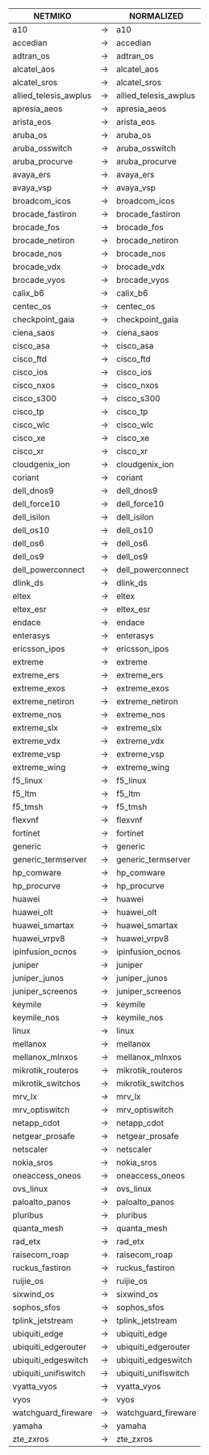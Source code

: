 | NETMIKO | | NORMALIZED |
| ---------- | -- | ------ |
| a10 | → | a10 |
| accedian | → | accedian |
| adtran_os | → | adtran_os |
| alcatel_aos | → | alcatel_aos |
| alcatel_sros | → | alcatel_sros |
| allied_telesis_awplus | → | allied_telesis_awplus |
| apresia_aeos | → | apresia_aeos |
| arista_eos | → | arista_eos |
| aruba_os | → | aruba_os |
| aruba_osswitch | → | aruba_osswitch |
| aruba_procurve | → | aruba_procurve |
| avaya_ers | → | avaya_ers |
| avaya_vsp | → | avaya_vsp |
| broadcom_icos | → | broadcom_icos |
| brocade_fastiron | → | brocade_fastiron |
| brocade_fos | → | brocade_fos |
| brocade_netiron | → | brocade_netiron |
| brocade_nos | → | brocade_nos |
| brocade_vdx | → | brocade_vdx |
| brocade_vyos | → | brocade_vyos |
| calix_b6 | → | calix_b6 |
| centec_os | → | centec_os |
| checkpoint_gaia | → | checkpoint_gaia |
| ciena_saos | → | ciena_saos |
| cisco_asa | → | cisco_asa |
| cisco_ftd | → | cisco_ftd |
| cisco_ios | → | cisco_ios |
| cisco_nxos | → | cisco_nxos |
| cisco_s300 | → | cisco_s300 |
| cisco_tp | → | cisco_tp |
| cisco_wlc | → | cisco_wlc |
| cisco_xe | → | cisco_xe |
| cisco_xr | → | cisco_xr |
| cloudgenix_ion | → | cloudgenix_ion |
| coriant | → | coriant |
| dell_dnos9 | → | dell_dnos9 |
| dell_force10 | → | dell_force10 |
| dell_isilon | → | dell_isilon |
| dell_os10 | → | dell_os10 |
| dell_os6 | → | dell_os6 |
| dell_os9 | → | dell_os9 |
| dell_powerconnect | → | dell_powerconnect |
| dlink_ds | → | dlink_ds |
| eltex | → | eltex |
| eltex_esr | → | eltex_esr |
| endace | → | endace |
| enterasys | → | enterasys |
| ericsson_ipos | → | ericsson_ipos |
| extreme | → | extreme |
| extreme_ers | → | extreme_ers |
| extreme_exos | → | extreme_exos |
| extreme_netiron | → | extreme_netiron |
| extreme_nos | → | extreme_nos |
| extreme_slx | → | extreme_slx |
| extreme_vdx | → | extreme_vdx |
| extreme_vsp | → | extreme_vsp |
| extreme_wing | → | extreme_wing |
| f5_linux | → | f5_linux |
| f5_ltm | → | f5_ltm |
| f5_tmsh | → | f5_tmsh |
| flexvnf | → | flexvnf |
| fortinet | → | fortinet |
| generic | → | generic |
| generic_termserver | → | generic_termserver |
| hp_comware | → | hp_comware |
| hp_procurve | → | hp_procurve |
| huawei | → | huawei |
| huawei_olt | → | huawei_olt |
| huawei_smartax | → | huawei_smartax |
| huawei_vrpv8 | → | huawei_vrpv8 |
| ipinfusion_ocnos | → | ipinfusion_ocnos |
| juniper | → | juniper |
| juniper_junos | → | juniper_junos |
| juniper_screenos | → | juniper_screenos |
| keymile | → | keymile |
| keymile_nos | → | keymile_nos |
| linux | → | linux |
| mellanox | → | mellanox |
| mellanox_mlnxos | → | mellanox_mlnxos |
| mikrotik_routeros | → | mikrotik_routeros |
| mikrotik_switchos | → | mikrotik_switchos |
| mrv_lx | → | mrv_lx |
| mrv_optiswitch | → | mrv_optiswitch |
| netapp_cdot | → | netapp_cdot |
| netgear_prosafe | → | netgear_prosafe |
| netscaler | → | netscaler |
| nokia_sros | → | nokia_sros |
| oneaccess_oneos | → | oneaccess_oneos |
| ovs_linux | → | ovs_linux |
| paloalto_panos | → | paloalto_panos |
| pluribus | → | pluribus |
| quanta_mesh | → | quanta_mesh |
| rad_etx | → | rad_etx |
| raisecom_roap | → | raisecom_roap |
| ruckus_fastiron | → | ruckus_fastiron |
| ruijie_os | → | ruijie_os |
| sixwind_os | → | sixwind_os |
| sophos_sfos | → | sophos_sfos |
| tplink_jetstream | → | tplink_jetstream |
| ubiquiti_edge | → | ubiquiti_edge |
| ubiquiti_edgerouter | → | ubiquiti_edgerouter |
| ubiquiti_edgeswitch | → | ubiquiti_edgeswitch |
| ubiquiti_unifiswitch | → | ubiquiti_unifiswitch |
| vyatta_vyos | → | vyatta_vyos |
| vyos | → | vyos |
| watchguard_fireware | → | watchguard_fireware |
| yamaha | → | yamaha |
| zte_zxros | → | zte_zxros |